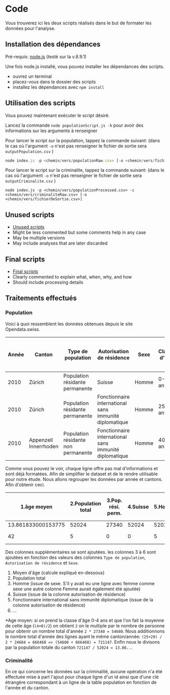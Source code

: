 # Code
Vous trouverez ici les deux scripts réalisés dans le but de formater les données pour l'analyse.



## Installation des dépendances
Pré-requis: [node.js](https://nodejs.org/en/) (testé sur la v.8.9.1)


Une fois node.js installé, vous pouvez installer les dépendances des scripts. 
- ouvrez un terminal
- placez-vous dans le dossier des scripts
- installez les dépendances avec `npm install`

## Utilisation des scripts

Vous pouvez maintenant exécuter le script désiré. 

Lancez la commande `node populationScript.js -h` pour avoir des informations sur les arguments à renseigner 

Pour lancer le script sur la population, tappez la commande suivant:  (dans le cas où l'argument `-o` n'est pas renseigner le fichier de sortie sera `outputPopulation.csv` )


```javascript
node index.js -p <chemin/vers/populationRaw.csv> [-o <chemin/vers/fichierDeSortie.csv>]
```


Pour lancer le script sur la criminalite, tappez la commande suivant:  (dans le cas où l'argument `-o` n'est pas renseigner le fichier de sortie sera `outputCriminalite.csv` )

```
node index.js -p <chemin/vers/populationProcessed.csv> -c <chemin/vers/criminaliteRaw.csv> [-o <chemin/vers/fichierDeSortie.csv>]
```


## Unused scripts
 * [Unused scripts](unused_scripts/readme.md)
 * Might be less commented but some comments help in any case
 * May be multiple versions
 * May include analyses that are later discarded

## Final scripts
 * [Final scripts](scripts/readme.md)
 * Clearly commented to explain what, when, why, and how
 * Should include processing details

## Traitements effectués
### Population
Voici à quoi ressemblent les données obtenues depuis le site Opendata.swiss. 

| Année | Canton                | Type de population                  | Autorisation de résidence                              | Sexe  | Classe d'age | Pop. rési. perm. et non perm. |
|-------|-----------------------|-------------------------------------|--------------------------------------------------------|-------|--------------|-------------------------------|
| 2010  | Zürich                | Population résidante permanente     | Suisse                                                 | Homme | 0-4 ans      | 27340                         |
| 2010  | Zürich                | Population résidante permanente     | Fonctionnaire international sans immunité diplomatique | Homme | 25-29 ans    | 24684                         |
| 2010  | Appenzell Innerrhoden | Population résidante non permanente | Fonctionnaire international sans immunité diplomatique | Homme | 40-44 ans    | 5                             | 

Comme vous pouvez le voir, chaque ligne offre pas mal d'informations et sont déjà formatées. Afin de simplifier le dataset et de le rendre utilisable pour notre étude. Nous allons regrouper les données par année et cantons. Afin d'obtenir ceci.

| 1.âge moyen        | 2.Population total | 3.Pop. rési. perm. | 4.Suisse      | 5.Homme      | 6.Pop. rési. non perm. | 7.Id | 8.Canton              | 9.Année | 10.Fonctionnaire interna. sans immunité diplo. |
|--------------------|--------------------|--------------------|---------------|--------------|------------------------|------|-----------------------|---------|------------------------------------------------|
| 13.861833000153775 | 52024              | 27340              | 52024         | 52024        | 24684                  | 1    | Zürich                | 2010    | 24684                                          |      
| 42                 | 5                  | 0                  | 0             | 5            | 5                      | 2    | Appenzell Innerrhoden | 2010    | 5                                              | 

 Des colonnes supplémentaires se sont ajoutées. les colonnes 3 à 6 sont ajoutées en fonction des valeurs des colonnes `Type de population`, `Autorisation de résidence` et  `Sexe`. 
1. Moyen d'âge (calcule expliqué en-dessous)
2. Population total 
3. Homme (issue de sexe. S'il y avait eu une ligne avec femme comme sexe une autre colonne Femme aurait également été ajoutée)
4. Suisse (issue de la colonne autorisation de résidence)
5. Fonctionnaire international sans immunité diplomatique (issue de la colonne autorisation de résidence)
6. ...



*Age moyen: si on prend la classe d'âge 0-4 ans et que l'on fait la moyenne de cette âge (`(4+0)/2`) on obtient `2` on le multiple par le nombre de personne pour obtenir un nombre total d'année `2 * 27340 = 54680`. Nous additionnons le nombre total d'année des lignes ayant le même canton/année: `(25+29) / 2 * 24684 = 666468 => (54680 + 666468) = 721147`. Enfin nous le divisons par la population totale du canton `721147 / 52024 = 13.86..`. 

 ### Criminalité
En ce qui concerne les données sur la criminalité, aucune opération n'a été effectuée mise à part l'ajout pour chaque ligne d'un id ainsi que d'une clé étrangère correspondant à un ligne de la table population en fonction de l'année et du canton. 